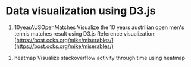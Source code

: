 # Data visualization using D3.js

1. 10yearAUSOpenMatches
    Visualize the 10 years austrilian open men's tennis matches result using D3.js
    Reference visualization: [https://bost.ocks.org/mike/miserables/](https://bost.ocks.org/mike/miserables/)

2. heatmap
   Visualize stackoverflow activity through time using heatmap
   
